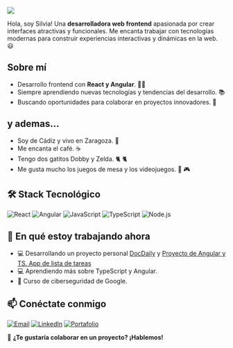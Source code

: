 ![](https://github.com/user-attachments/assets/91f242aa-043d-400e-9105-5f4995bf89e1)

Hola, soy Silvia! Una **desarrolladora web frontend** apasionada por crear interfaces atractivas y funcionales. Me encanta trabajar con tecnologías modernas para construir experiencias interactivas y dinámicas en la web. :smiley:

## Sobre mí

- Desarrollo frontend con **React y Angular**. 👩‍💻
- Siempre aprendiendo nuevas tecnologías y tendencias del desarrollo. 📚
- Buscando oportunidades para colaborar en proyectos innovadores. 🎯
  
## y ademas...

- Soy de Cádiz y vivo en Zaragoza. 🧭
- Me encanta el café. :coffee:
- Tengo dos gatitos Dobby y Zelda. 🐈 🐈
- Me gusta mucho los juegos de mesa y los videojuegos. :game_die: :video_game:

## 🛠️ Stack Tecnológico

![React](https://img.shields.io/badge/-React-61DAFB?style=flat&logo=react&logoColor=white)
![Angular](https://img.shields.io/badge/-Angular-DD0031?style=flat&logo=angular&logoColor=white)
![JavaScript](https://img.shields.io/badge/-JavaScript-F7DF1E?style=flat&logo=javascript&logoColor=black)
![TypeScript](https://img.shields.io/badge/-TypeScript-3178C6?style=flat&logo=typescript&logoColor=white)
![Node.js](https://img.shields.io/badge/-Node.js-339933?style=flat&logo=node.js&logoColor=white)


## 📅 En qué estoy trabajando ahora

- 💻 Desarrollando un proyecto personal [DocDaily](https://github.com/sprietoviciana/docdaily) y [Proyecto de Angular y TS. App de lista de tareas](https://github.com/sprietoviciana/angular-todo-list)
- 💻 Aprendiendo más sobre TypeScript y Angular.
- 📖 Curso de ciberseguridad de Google.

## 📫 Conéctate conmigo

[![Email](https://img.shields.io/badge/-Email-D14836?style=flat&logo=gmail&logoColor=white)](mailto:info@silviaprieto.com)
[![LinkedIn](https://img.shields.io/badge/-LinkedIn-0077B5?style=flat&logo=linkedin&logoColor=white)](www.linkedin.com/in/sprietoviciana)
[![Portafolio](https://img.shields.io/badge/-Portafolio-000000?style=flat&logo=github&logoColor=white)](https://silviaprieto.com)


💌 **¿Te gustaría colaborar en un proyecto? ¡Hablemos!**
